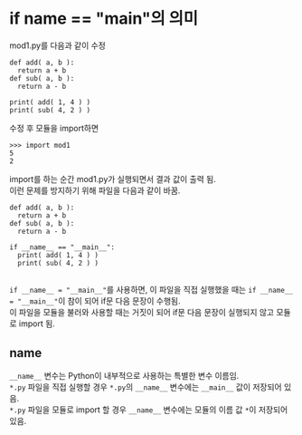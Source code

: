 # if __name__ == "__main__"의 의미
mod1.py를 다음과 같이 수정  
```
def add( a, b ):
  return a + b
def sub( a, b ):
  return a - b

print( add( 1, 4 ) )
print( sub( 4, 2 ) )
```
  
수정 후 모듈을 import하면
```
>>> import mod1
5
2
```
  
import를 하는 순간 mod1.py가 실행되면서 결과 값이 출력 됨.  
이런 문제를 방지하기 위해 파일을 다음과 같이 바꿈.  
```
def add( a, b ):
  return a + b
def sub( a, b ):
  return a - b

if __name__ == "__main__":
  print( add( 1, 4 ) )
  print( sub( 4, 2 ) )
```
  
##  
`if __name__ = "__main__"`를 사용하면,
이 파일을 직접 실행했을 때는 `if __name__ = "__main__"`이 참이 되어 if문 다음 문장이 수행됨.  
이 파일을 모듈을 불러와 사용할 때는 거짓이 되어 if문 다음 문장이 실행되지 않고 모듈로 import 됨.

## __name__
`__name__` 변수는 Python이 내부적으로 사용하는 특별한 변수 이름임.  
`*.py` 파일을 직접 실행할 경우 `*.py`의 `__name__` 변수에는 `__main__` 값이 저장되어 있음.  
`*.py` 파일을 모듈로 import 할 경우 `__name__` 변수에는 모듈의 이름 값 `*`이 저장되어 있음.  
